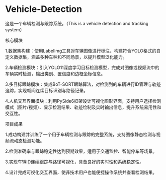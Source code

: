 # Vehicle-Detection
这是一个车辆检测与跟踪系统。（This is a vehicle detection and tracking system）

















核心模块
 
 
 1.数据集构建：使用LabelImg工具对车辆图像进行标注，构建符合YOLO格式的自定义数据集，涵盖多种车种和不同场景，以提升模型泛化能力。

 
 2.车辆检测模块：引入YOLO11深度学习目标检测模型，完成对图像或视频流中的车辆实时检测，输出类别、置信度和边框坐标信息。

 
 3.多目标跟踪模块：集成BoT-SORT跟踪算法，对检测到的车辆进行ID管理与轨迹追踪，实现帧间连续目标识别与路径记录。

 
 4.人机交互界面模块：利用PySide6框架设计可视化图形界面，支持用户选择检测模式（图片/视频）、显示检测结果、轨迹绘制及实时输出信息，提升系统易用性和交互性。


项目成果




 1.成功构建并训练了一个用于车辆检测与跟踪的完整系统，支持图像静态检测与视频流动态检测功能。

 
 2.检测准确率与跟踪稳定性达到预期效果，适用于交通监控、智能停车等场景。

 
 3.实现车辆ID连续跟踪与路径可视化，具备良好的实时性和系统稳定性。

 
 4.设计完成可视化交互界面，使非技术用户也能便捷操作系统并查看检测结果。


